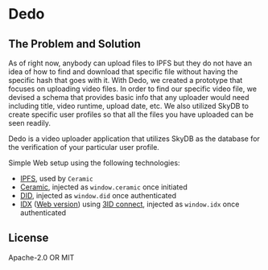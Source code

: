 # Dedo

## The Problem and Solution
As of right now, anybody can upload files to IPFS but they do not have an idea of how to find and download that specific file without having the specific hash that goes with it. With Dedo, we created a prototype that focuses on uploading video files. In order to find our specific video file, we devised a schema that provides basic info that any uploader would need including title, video runtime, upload date, etc. We also utilized SkyDB to create specific user profiles so that all the files you have uploaded can be seen readily. 

Dedo is a video uploader application that utilizes SkyDB as the database for the verification of your particular user profile. 

Simple Web setup using the following technologies:

- [IPFS](https://ipfs.io/), used by `Ceramic`
- [Ceramic](https://ceramicnetwork.github.io/js-ceramic/api/), injected as `window.ceramic` once initiated
- [DID](https://ceramicnetwork.github.io/js-did/classes/did.html), injected as `window.did` once authenticated
- [IDX](https://idx.xyz/) ([Web version](https://idx.xyz/docs/libs-web)) using [3ID connect](https://github.com/3box/3id-connect), injected as `window.idx` once authenticated

## License

Apache-2.0 OR MIT


